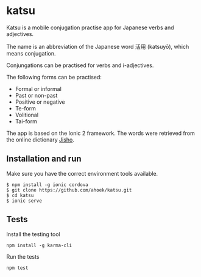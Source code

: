# katsu 

Katsu is a mobile conjugation practise app for Japanese verbs and adjectives.

The name is an abbreviation of the Japanese word 活用 (katsuyō), which means conjugation.

Conjungations can be practised for verbs and i-adjectives.

The following forms can be practised:

* Formal or informal
* Past or non-past
* Positive or negative
* Te-form
* Volitional
* Tai-form


The app is based on the Ionic 2 framework. The words were retrieved from the 
online dictionary [Jisho](http://jisho.org/).

## Installation and run
Make sure you have the correct environment tools available.

```
$ npm install -g ionic cordova
$ git clone https://github.com/ahoek/katsu.git
$ cd katsu
$ ionic serve
```


## Tests

Install the testing tool

```
npm install -g karma-cli
```

Run the tests

```
npm test
```

